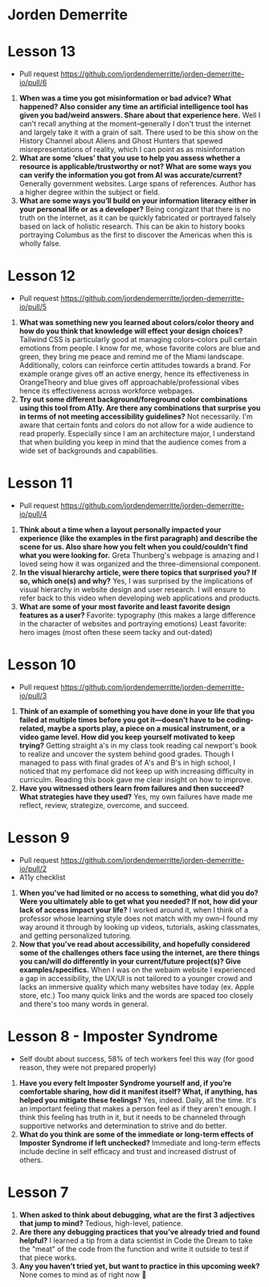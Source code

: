# Jorden Demerrite

# Lesson 13
- Pull request https://github.com/jordendemerritte/jorden-demerritte-io/pull/6

1. **When was a time you got misinformation or bad advice? What happened? Also consider any time an artificial intelligence tool has given you bad/weird answers. Share about that experience here.** Well I can't recall anything at the moment–generally I don't trust the internet and largely take it with a grain of salt. There used to be this show on the History Channel about Aliens and Ghost Hunters that spewed misrepresentations of reality, which I can point as as misinformation
2. **What are some ‘clues’ that you use to help you assess whether a resource is applicable/trustworthy or not? What are some ways you can verify the information you got from AI was accurate/current?** Generally government websites. Large spans of references. Author has a higher degree within the subject or field.
3. **What are some ways you’ll build on your information literacy either in your personal life or as a developer?** Being congizant that there is no truth on the internet, as it can be quickly fabricated or portrayed falsely based on lack of holistic research. This can be akin to history books portraying Columbus as the first to discover the Americas when this is wholly false.

# Lesson 12
- Pull request https://github.com/jordendemerritte/jorden-demerritte-io/pull/5

1. **What was something new you learned about colors/color theory and how do you think that knowledge will effect your design choices?** Tailwind CSS is particularly good at managing colors–colors pull certain emotions from people. I know for me, whose favorite colors are blue and green, they bring me peace and remind me of the Miami landscape. Additionally, colors can reinforce certin attitudes towards a brand. For example orange gives off an active energy, hence its effectiveness in OrangeTheory and blue gives off approachable/professional vibes hence its effectiveness across workforce webpages.
2. **Try out some different background/foreground color combinations using this tool from A11y. Are there any combinations that surprise you in terms of not meeting accessibility guidelines?** Not necessarily. I'm aware that certain fonts and colors do not allow for a wide audience to read properly. Especially since I am an architecture major, I understand that when building you keep in mind that the audience comes from a wide set of backgrounds and capabilities.

# Lesson 11
- Pull request https://github.com/jordendemerritte/jorden-demerritte-io/pull/4

1. **Think about a time when a layout personally impacted your experience (like the examples in the first paragraph) and describe the scene for us. Also share how you felt when you could/couldn't find what you were looking for.** Greta Thunberg's webpage is amazing and I loved seing how it was organized and the three-dimensional component.
2. **In the visual hierarchy article, were there topics that surprised you? If so, which one(s) and why?** Yes, I was surprised by the implications of visual hierarchy in website design and user research. I will ensure to refer back to this video when developing web applications and products.
3. **What are some of your most favorite and least favorite design features as a user?** Favorite: typography (this makes a large difference in the character of websites and portraying emotions) Least favorite: hero images (most often these seem tacky and out-dated)


# Lesson 10
- Pull request https://github.com/jordendemerritte/jorden-demerritte-io/pull/3

1. **Think of an example of something you have done in your life that you failed at multiple times before you got it—doesn't have to be coding-related, maybe a sports play, a piece on a musical instrument, or a video game level. How did you keep yourself motivated to keep trying?** Getting straight a's in my class took reading cal newport's book to realize and uncover the system behind good grades. Though I managed to pass with final grades of A's and B's in high school, I noticed that my perfomace did not keep up with increasing difficulty in curriculm. Reading this book gave me clear insight on how to improve.
2. **Have you witnessed others learn from failures and then succeed? What strategies have they used?** Yes, my own failures have made me reflect, review, strategize, overcome, and succeed.


# Lesson 9
- Pull request https://github.com/jordendemerritte/jorden-demerritte-io/pull/2
- A11y checklist

 1. **When you've had limited or no access to something, what did you do?  Were you ultimately able to get what you needed?  If not, how did your lack of access impact your life?** I worked around it, when I think of a professor whose learning style does not match with my own–I found my way around it through by looking up videos, tutorials, asking classmates, and getting personalized tutoring.
2. **Now that you've read about accessibility, and hopefully considered some of the challenges others face using the internet, are there things you can/will do differently in your current/future project(s)?  Give examples/specifics.** When I was on the webaim website I experienced a gap in accessibility, the UX/UI is not tailored to a younger crowd and lacks an immersive quality which many websites have today (ex. Apple store, etc.) Too many quick links and the words are spaced too closely and there's too many words in general.

# Lesson 8 - Imposter Syndrome
- Self doubt about success, 58% of tech workers feel this way (for good reason, they were not prepared properly)
1. **Have you every felt Imposter Syndrome yourself and, if you’re comfortable sharing, how did it manifest itself? What, if anything, has helped you mitigate these feelings?** Yes, indeed. Daily, all the time. It's an important feeling that makes a person feel as if they aren't enough. I think this feeling has truth in it, but it needs to be channeled through supportive networks and determination to strive and do better.
2. **What do you think are some of the immediate or long-term effects of Imposter Syndrome if left unchecked?** Immediate and long-term effects include decline in self efficacy and trust and increased distrust of others.

# Lesson 7
1. **When asked to think about debugging, what are the first 3 adjectives that jump to mind?** Tedious, high-level, patience.
2. **Are there any debugging practices that you’ve already tried and found helpful?** I learned a tip from a data scientist in Code the Dream to take the "meat" of the code from the function and write it outside to test if that piece works.
3. **Any you haven’t tried yet, but want to practice in this upcoming week?** None comes to mind as of right now 🪻